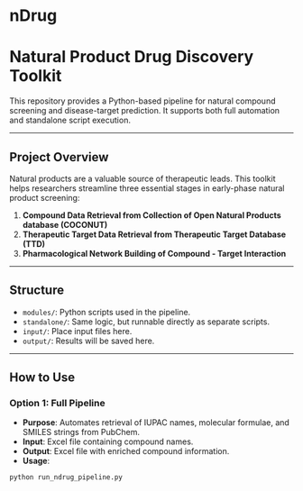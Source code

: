 # nDrug
# Natural Product Drug Discovery Toolkit

This repository provides a Python-based pipeline for natural compound screening and disease-target prediction. It supports both full automation and standalone script execution.

---

## Project Overview
Natural products are a valuable source of therapeutic leads. This toolkit helps researchers streamline three essential stages in early-phase natural product screening:

1. **Compound Data Retrieval from Collection of Open Natural Products database (COCONUT)**
2. **Therapeutic Target Data Retrieval from Therapeutic Target Database (TTD)**
3. **Pharmacological Network Building of Compound - Target Interaction**

---

## Structure
- `modules/`: Python scripts used in the pipeline.
- `standalone/`: Same logic, but runnable directly as separate scripts.
- `input/`: Place input files here.
- `output/`: Results will be saved here.

---

## How to Use
### Option 1: Full Pipeline
- **Purpose**: Automates retrieval of IUPAC names, molecular formulae, and SMILES strings from PubChem.
- **Input**: Excel file containing compound names.
- **Output**: Excel file with enriched compound information.
- **Usage**:
```bash
python run_ndrug_pipeline.py
```

